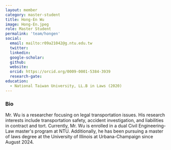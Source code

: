 ```yaml
---
layout: member
category: master-student
title: Hong-En Wu
image: Hong-En.jpeg
role: Master Student
permalink: 'team/hongen'
social:
  email: mailto:r09a21042@g.ntu.edu.tw
  twitter:
  linkedin: 
  google-scholar:
  github:
  website:
  orcid: https://orcid.org/0009-0001-5384-3939
  research-gate: 
education:
  - National Taiwan University, LL.B in Laws (2020)
---
```


<h3>Bio</h3>
Mr. Wu is a researcher focusing on legal transportation issues. His research interests include transportation safety, accident investigation, and liabilities in contract and tort. Currently, Mr. Wu is enrolled in a dual Civil Engineering-Law master's program at NTU. Additionally, he has been pursuing a master of laws degree at the University of Illinois at Urbana-Champaign since August 2024.
